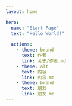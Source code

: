 ```yaml
---
layout: home

hero:
  name: "Start Page"
  text: "Hello World!"
  
  actions:
    - theme: brand
      text: 作者
      link: 关于/作者.md
    - theme: alt
      text: 内容
      link: 内容.md
    - theme: brand
      text: 朋友
      link: 朋友.md
---
```


### <Badge type="info" text="default" />
### <Badge type="tip" text="废寝忘食" />
### <Badge type="warning" text="是不是花太多时间了？" />
### <Badge type="danger" text="该放一放了" />


<script setup>
import EffectSelector from './components/EffectSelector.vue'
import CommitCount from './components/CommitCount.vue'
</script>

<ClientOnly>
  <EffectSelector/>
  <CommitCount/>
</ClientOnly>